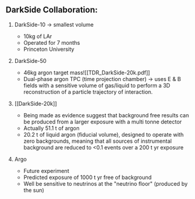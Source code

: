    

## DarkSide Collaboration:

1. DarkSide-10 → smallest volume
	- 10kg of LAr
	- Operated for 7 months
	- Princeton University

2. DarkSide-50
	- 46kg argon target mass![[TDR_DarkSide-20k.pdf]]
	-   Dual-phase argon TPC (time projection chamber) → uses E & B fields with a sensitive volume of gas/liquid to perform a 3D reconstruction of a particle trajectory of interaction.

3. [[DarkSide-20k]]
	-   Being made as evidence suggest that background free results can be produced from a larger exposure with a multi tonne detector
	-   Actually 51.1 t of argon
	-   20.2 t of liquid argon (fiducial volume), designed to operate with zero backgrounds, meaning that all sources of instrumental background are reduced to <0.1 events over a 200 t yr exposure

4. Argo
	-   Future experiment
	-   Predicted exposure of 1000 t yr free of background
	-   Well be sensitive to neutrinos at the "neutrino floor" (produced by the sun)